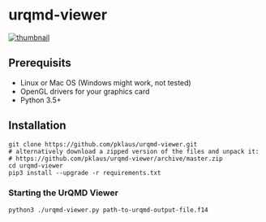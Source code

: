 # urqmd-viewer

[![thumbnail](https://i.imgur.com/uCDCTPS.png)](https://www.youtube.com/watch?v=RdhlsGzYtwY&hd=1 "UrQMD Viewer in action (Youtube)")

## Prerequisits

* Linux or Mac OS (Windows might work, not tested)
* OpenGL drivers for your graphics card
* Python 3.5+

## Installation

```
git clone https://github.com/pklaus/urqmd-viewer.git
# alternatively download a zipped version of the files and unpack it:
# https://github.com/pklaus/urqmd-viewer/archive/master.zip
cd urqmd-viewer
pip3 install --upgrade -r requirements.txt
```

### Starting the UrQMD Viewer

```
python3 ./urqmd-viewer.py path-to-urqmd-output-file.f14
```
